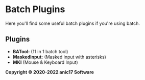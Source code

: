 # Batch Plugins
Here you'll find some useful batch plugins if you're using batch.

## Plugins

- **BATool:** (11 in 1 batch tool)
- **MaskedInput:** (Masked input with asterisks)
- **MKI** (Mouse & Keyboard Input)

**Copyright &copy; 2020-2022 anic17 Software**
